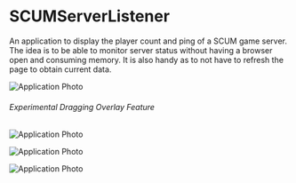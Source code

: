 # SCUMServerListener

An application to display the player count and ping of a SCUM game server. The idea is to be able to monitor server status without having a browser open and consuming memory. It is also handy as to not have to refresh the page to obtain current data.

![Application Photo](https://i.imgur.com/kY6Zvfb.png)

###### Experimental Dragging Overlay Feature
![Application Photo](https://i.imgur.com/GAtbmj2.gif)

![Application Photo](https://i.imgur.com/AuxnmSl.png)

![Application Photo](https://i.imgur.com/hx9PQl1.png)
